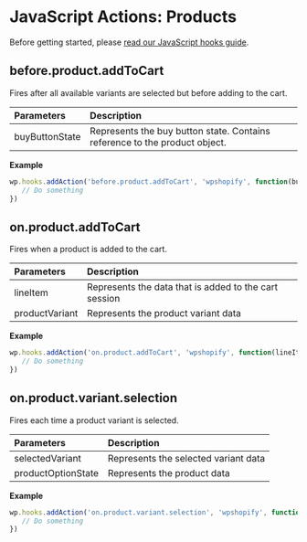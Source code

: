 # JavaScript Actions: Products

Before getting started, please [read our JavaScript hooks guide](guides/javascript-hooks.md).

## before.product.addToCart

Fires after all available variants are selected but before adding to the cart.

| Parameters     | Description                                                                |
| :------------- | :------------------------------------------------------------------------- |
| buyButtonState | Represents the buy button state. Contains reference to the product object. |

**Example**

```js
wp.hooks.addAction('before.product.addToCart', 'wpshopify', function(buyButtonState) {
   // Do something
})
```

## on.product.addToCart

Fires when a product is added to the cart.

| Parameters     | Description                                           |
| :------------- | :---------------------------------------------------- |
| lineItem       | Represents the data that is added to the cart session |
| productVariant | Represents the product variant data                   |

**Example**

```js
wp.hooks.addAction('on.product.addToCart', 'wpshopify', function(lineItem, productVariant) {
   // Do something
})
```

## on.product.variant.selection

Fires each time a product variant is selected.

| Parameters         | Description                          |
| :----------------- | :----------------------------------- |
| selectedVariant    | Represents the selected variant data |
| productOptionState | Represents the product data          |

**Example**

```js
wp.hooks.addAction('on.product.variant.selection', 'wpshopify', function(selectedVariant, productOptionState) {
   // Do something
})
```
